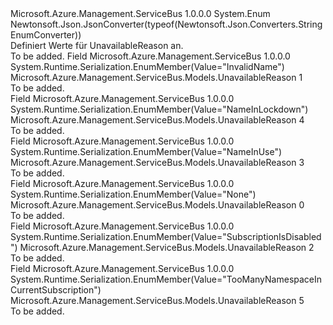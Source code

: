 <Type Name="UnavailableReason" FullName="Microsoft.Azure.Management.ServiceBus.Models.UnavailableReason">
  <TypeSignature Language="C#" Value="public enum UnavailableReason" />
  <TypeSignature Language="ILAsm" Value=".class public auto ansi sealed UnavailableReason extends System.Enum" />
  <TypeSignature Language="DocId" Value="T:Microsoft.Azure.Management.ServiceBus.Models.UnavailableReason" />
  <TypeSignature Language="VB.NET" Value="Public Enum UnavailableReason" />
  <TypeSignature Language="F#" Value="type UnavailableReason = " />
  <AssemblyInfo>
    <AssemblyName>Microsoft.Azure.Management.ServiceBus</AssemblyName>
    <AssemblyVersion>1.0.0.0</AssemblyVersion>
  </AssemblyInfo>
  <Base>
    <BaseTypeName>System.Enum</BaseTypeName>
  </Base>
  <Attributes>
    <Attribute>
      <AttributeName>Newtonsoft.Json.JsonConverter(typeof(Newtonsoft.Json.Converters.StringEnumConverter))</AttributeName>
    </Attribute>
  </Attributes>
  <Docs>
    <summary>
            Definiert Werte für UnavailableReason an.
            </summary>
    <remarks>To be added.</remarks>
  </Docs>
  <Members>
    <Member MemberName="InvalidName">
      <MemberSignature Language="C#" Value="InvalidName" />
      <MemberSignature Language="ILAsm" Value=".field public static literal valuetype Microsoft.Azure.Management.ServiceBus.Models.UnavailableReason InvalidName = int32(1)" />
      <MemberSignature Language="DocId" Value="F:Microsoft.Azure.Management.ServiceBus.Models.UnavailableReason.InvalidName" />
      <MemberSignature Language="VB.NET" Value="InvalidName" />
      <MemberSignature Language="F#" Value="InvalidName = 1" Usage="Microsoft.Azure.Management.ServiceBus.Models.UnavailableReason.InvalidName" />
      <MemberType>Field</MemberType>
      <AssemblyInfo>
        <AssemblyName>Microsoft.Azure.Management.ServiceBus</AssemblyName>
        <AssemblyVersion>1.0.0.0</AssemblyVersion>
      </AssemblyInfo>
      <Attributes>
        <Attribute>
          <AttributeName>System.Runtime.Serialization.EnumMember(Value="InvalidName")</AttributeName>
        </Attribute>
      </Attributes>
      <ReturnValue>
        <ReturnType>Microsoft.Azure.Management.ServiceBus.Models.UnavailableReason</ReturnType>
      </ReturnValue>
      <MemberValue>1</MemberValue>
      <Docs>
        <summary>To be added.</summary>
      </Docs>
    </Member>
    <Member MemberName="NameInLockdown">
      <MemberSignature Language="C#" Value="NameInLockdown" />
      <MemberSignature Language="ILAsm" Value=".field public static literal valuetype Microsoft.Azure.Management.ServiceBus.Models.UnavailableReason NameInLockdown = int32(4)" />
      <MemberSignature Language="DocId" Value="F:Microsoft.Azure.Management.ServiceBus.Models.UnavailableReason.NameInLockdown" />
      <MemberSignature Language="VB.NET" Value="NameInLockdown" />
      <MemberSignature Language="F#" Value="NameInLockdown = 4" Usage="Microsoft.Azure.Management.ServiceBus.Models.UnavailableReason.NameInLockdown" />
      <MemberType>Field</MemberType>
      <AssemblyInfo>
        <AssemblyName>Microsoft.Azure.Management.ServiceBus</AssemblyName>
        <AssemblyVersion>1.0.0.0</AssemblyVersion>
      </AssemblyInfo>
      <Attributes>
        <Attribute>
          <AttributeName>System.Runtime.Serialization.EnumMember(Value="NameInLockdown")</AttributeName>
        </Attribute>
      </Attributes>
      <ReturnValue>
        <ReturnType>Microsoft.Azure.Management.ServiceBus.Models.UnavailableReason</ReturnType>
      </ReturnValue>
      <MemberValue>4</MemberValue>
      <Docs>
        <summary>To be added.</summary>
      </Docs>
    </Member>
    <Member MemberName="NameInUse">
      <MemberSignature Language="C#" Value="NameInUse" />
      <MemberSignature Language="ILAsm" Value=".field public static literal valuetype Microsoft.Azure.Management.ServiceBus.Models.UnavailableReason NameInUse = int32(3)" />
      <MemberSignature Language="DocId" Value="F:Microsoft.Azure.Management.ServiceBus.Models.UnavailableReason.NameInUse" />
      <MemberSignature Language="VB.NET" Value="NameInUse" />
      <MemberSignature Language="F#" Value="NameInUse = 3" Usage="Microsoft.Azure.Management.ServiceBus.Models.UnavailableReason.NameInUse" />
      <MemberType>Field</MemberType>
      <AssemblyInfo>
        <AssemblyName>Microsoft.Azure.Management.ServiceBus</AssemblyName>
        <AssemblyVersion>1.0.0.0</AssemblyVersion>
      </AssemblyInfo>
      <Attributes>
        <Attribute>
          <AttributeName>System.Runtime.Serialization.EnumMember(Value="NameInUse")</AttributeName>
        </Attribute>
      </Attributes>
      <ReturnValue>
        <ReturnType>Microsoft.Azure.Management.ServiceBus.Models.UnavailableReason</ReturnType>
      </ReturnValue>
      <MemberValue>3</MemberValue>
      <Docs>
        <summary>To be added.</summary>
      </Docs>
    </Member>
    <Member MemberName="None">
      <MemberSignature Language="C#" Value="None" />
      <MemberSignature Language="ILAsm" Value=".field public static literal valuetype Microsoft.Azure.Management.ServiceBus.Models.UnavailableReason None = int32(0)" />
      <MemberSignature Language="DocId" Value="F:Microsoft.Azure.Management.ServiceBus.Models.UnavailableReason.None" />
      <MemberSignature Language="VB.NET" Value="None" />
      <MemberSignature Language="F#" Value="None = 0" Usage="Microsoft.Azure.Management.ServiceBus.Models.UnavailableReason.None" />
      <MemberType>Field</MemberType>
      <AssemblyInfo>
        <AssemblyName>Microsoft.Azure.Management.ServiceBus</AssemblyName>
        <AssemblyVersion>1.0.0.0</AssemblyVersion>
      </AssemblyInfo>
      <Attributes>
        <Attribute>
          <AttributeName>System.Runtime.Serialization.EnumMember(Value="None")</AttributeName>
        </Attribute>
      </Attributes>
      <ReturnValue>
        <ReturnType>Microsoft.Azure.Management.ServiceBus.Models.UnavailableReason</ReturnType>
      </ReturnValue>
      <MemberValue>0</MemberValue>
      <Docs>
        <summary>To be added.</summary>
      </Docs>
    </Member>
    <Member MemberName="SubscriptionIsDisabled">
      <MemberSignature Language="C#" Value="SubscriptionIsDisabled" />
      <MemberSignature Language="ILAsm" Value=".field public static literal valuetype Microsoft.Azure.Management.ServiceBus.Models.UnavailableReason SubscriptionIsDisabled = int32(2)" />
      <MemberSignature Language="DocId" Value="F:Microsoft.Azure.Management.ServiceBus.Models.UnavailableReason.SubscriptionIsDisabled" />
      <MemberSignature Language="VB.NET" Value="SubscriptionIsDisabled" />
      <MemberSignature Language="F#" Value="SubscriptionIsDisabled = 2" Usage="Microsoft.Azure.Management.ServiceBus.Models.UnavailableReason.SubscriptionIsDisabled" />
      <MemberType>Field</MemberType>
      <AssemblyInfo>
        <AssemblyName>Microsoft.Azure.Management.ServiceBus</AssemblyName>
        <AssemblyVersion>1.0.0.0</AssemblyVersion>
      </AssemblyInfo>
      <Attributes>
        <Attribute>
          <AttributeName>System.Runtime.Serialization.EnumMember(Value="SubscriptionIsDisabled")</AttributeName>
        </Attribute>
      </Attributes>
      <ReturnValue>
        <ReturnType>Microsoft.Azure.Management.ServiceBus.Models.UnavailableReason</ReturnType>
      </ReturnValue>
      <MemberValue>2</MemberValue>
      <Docs>
        <summary>To be added.</summary>
      </Docs>
    </Member>
    <Member MemberName="TooManyNamespaceInCurrentSubscription">
      <MemberSignature Language="C#" Value="TooManyNamespaceInCurrentSubscription" />
      <MemberSignature Language="ILAsm" Value=".field public static literal valuetype Microsoft.Azure.Management.ServiceBus.Models.UnavailableReason TooManyNamespaceInCurrentSubscription = int32(5)" />
      <MemberSignature Language="DocId" Value="F:Microsoft.Azure.Management.ServiceBus.Models.UnavailableReason.TooManyNamespaceInCurrentSubscription" />
      <MemberSignature Language="VB.NET" Value="TooManyNamespaceInCurrentSubscription" />
      <MemberSignature Language="F#" Value="TooManyNamespaceInCurrentSubscription = 5" Usage="Microsoft.Azure.Management.ServiceBus.Models.UnavailableReason.TooManyNamespaceInCurrentSubscription" />
      <MemberType>Field</MemberType>
      <AssemblyInfo>
        <AssemblyName>Microsoft.Azure.Management.ServiceBus</AssemblyName>
        <AssemblyVersion>1.0.0.0</AssemblyVersion>
      </AssemblyInfo>
      <Attributes>
        <Attribute>
          <AttributeName>System.Runtime.Serialization.EnumMember(Value="TooManyNamespaceInCurrentSubscription")</AttributeName>
        </Attribute>
      </Attributes>
      <ReturnValue>
        <ReturnType>Microsoft.Azure.Management.ServiceBus.Models.UnavailableReason</ReturnType>
      </ReturnValue>
      <MemberValue>5</MemberValue>
      <Docs>
        <summary>To be added.</summary>
      </Docs>
    </Member>
  </Members>
</Type>